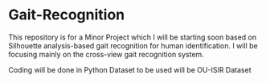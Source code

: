 # Gait-Recognition

This repository is for a Minor Project which I will be starting soon based on Silhouette analysis-based gait recognition for human identification. I will be focusing mainly on the cross-view gait recognition system.

Coding will be done in Python
Dataset to be used will be OU-ISIR Dataset
